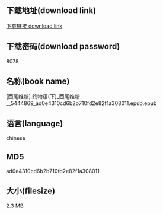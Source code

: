 ## 下载地址(download link)
[下载链接 download link](https://voluble-croquembouche-d321dc.netlify.app/?s=%5B%E8%A5%BF%E5%B0%BE%E7%BB%B4%E6%96%B0%5D.%E7%BB%88%E7%89%A9%E8%AF%AD%28%E4%B8%8B%29_%E8%A5%BF%E5%B0%BE%E7%BB%B4%E6%96%B0__5444869_ad0e4310cd6b2b710fd2e82f1a308011.epub)

## 下载密码(download password)
8078

## 名称(book name)
[西尾维新].终物语(下)_西尾维新__5444869_ad0e4310cd6b2b710fd2e82f1a308011.epub.epub

## 语言(language)
chinese

## MD5
ad0e4310cd6b2b710fd2e82f1a308011

## 大小(filesize)
2.3 MB

